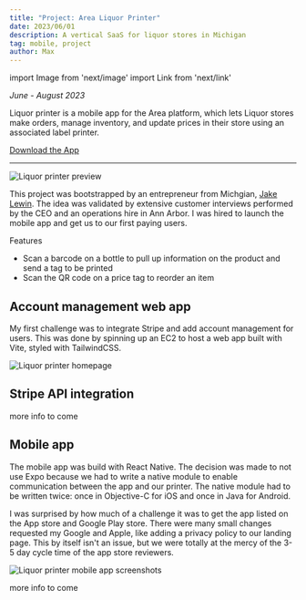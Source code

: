 ```yaml
---
title: "Project: Area Liquor Printer"
date: 2023/06/01
description: A vertical SaaS for liquor stores in Michigan
tag: mobile, project
author: Max
---
```


import Image from 'next/image'
import Link from 'next/link'

*June - August 2023*

Liquor printer is a mobile app for the Area platform, which lets Liquor stores make orders, manage inventory, and update prices in their store using an associated label printer.

[Download the App](https://apps.apple.com/us/app/area-liquor-printer/id6460588987)

---

<Image
  src="/images/lp-preview.png"
  alt="Liquor printer preview"
  width={1927}
  height={737}
  priority
  className="next-image"
/>

This project was bootstrapped by an entrepreneur from Michgian, [Jake Lewin](https://www.linkedin.com/in/jakelewin). The idea was validated by extensive customer interviews performed by the CEO and an operations hire in Ann Arbor. I was hired to launch the mobile app and get us to our first paying users.

Features
- Scan a barcode on a bottle to pull up information on the product and send a tag to be printed
- Scan the QR code on a price tag to reorder an item


## Account management web app
My first challenge was to integrate Stripe and add account management for users. This was done by spinning up an EC2 to host a web app built with Vite, styled with TailwindCSS.

<Image
  src="/images/lp-homepage.png"
  alt="Liquor printer homepage"
  width={3024}
  height={1888}
  priority
  className="next-image"
/>

## Stripe API integration
more info to come

## Mobile app
The mobile app was build with React Native. The decision was made to not use Expo because we had to write a native module to enable communication between the app and our printer. The native module had to be written twice: once in Objective-C for iOS and once in Java for Android. 

I was surprised by how much of a challenge it was to get the app listed on the App store and Google Play store. There were many small changes requested my Google and Apple, like adding a privacy policy to our landing page. This by itself isn't an issue, but we were totally at the mercy of the 3-5 day cycle time of the app store reviewers.

<Image
  src="/images/lp-mobile-ss.png"
  alt="Liquor printer mobile app screenshots"
  width={892}
  height={894}
  className="next-image"
/>

more info to come 
